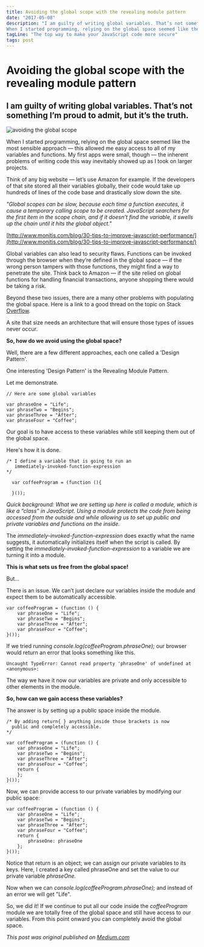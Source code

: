 ```yaml
---
title: Avoiding the global scope with the revealing module pattern
date: "2017-05-08"
description: "I am guilty of writing global variables. That’s not something I’m proud to admit, but it’s the truth.
When I started programming, relying on the global space seemed like the most sensible approach — this allowed me easy access to all of my variables and functions."
tagLine: "The top way to make your JavaScript code more secure"
tags: post
---
```


# Avoiding the global scope with the revealing module pattern

## I am guilty of writing global variables. That’s not something I’m proud to admit, but it’s the truth.

![avoiding the global scope](https://res.cloudinary.com/tumulty-web-services/image/upload/v1637274973/tumulty.me/1_PhHed6b7k3unUVgBgvcemA.png)

When I started programming, relying on the global space seemed like the most sensible approach — this allowed me easy access to all of my variables and functions. My first apps were small, though — the inherent problems of writing code this way inevitably showed up as I took on larger projects.

Think of any big website — let’s use Amazon for example. If the developers of that site stored all their variables globally, their code would take up hundreds of lines of the code base and drastically slow down the site.

*"Global scopes can be slow, because each time a function executes, it cause a temporary calling scope to be created. JavaScript searchers for the first item in the scope chain, and if it doesn’t find the variable, it swells up the chain until it hits the global object."* 

[http://www.monitis.com/blog/30-tips-to-improve-javascript-performance/](http://www.monitis.com/blog/30-tips-to-improve-javascript-performance/)

Global variables can also lead to security flaws. Functions can be invoked through the browser when they’re defined in the global space — if the wrong person tampers with those functions, they might find a way to penetrate the site. Think back to Amazon — if the site relied on global functions for handling financial transactions, anyone shopping there would be taking a risk.

Beyond these two issues, there are a many other problems with populating the global space. Here is a link to a good thread on the topic on Stack [Overflow](https://stackoverflow.com/questions/10525582/why-are-global-variables-considered-bad-practice).

A site that size needs an architecture that will ensure those types of issues never occur.

**So, how do we avoid using the global space?**

Well, there are a few different approaches, each one called a 'Design Pattern'.

One interesting 'Design Pattern' is the Revealing Module Pattern.

Let me demonstrate.

```
// Here are some global variables

var phraseOne = "Life";
var phraseTwo = "Begins";
var phraseThree = "After";
var phraseFour = "Coffee";
```


Our goal is to have access to these variables while still keeping them out of the global space.

Here's how it is done.


```
/* I define a variable that is going to run an
   immediately-invoked-function-expression
*/

  var coffeeProgram = (function (){

  }());
```

*Quick background: What we are setting up here is called a module, which is like a “class” in JavaScript. Using a module protects the code from being accessed from the outside and while allowing us to set up public and private variables and functions on the inside.*

The *immediately-invoked-function-expression* does exactly what the name suggests, it automatically initializes itself when the script is called. By setting the *immediately-invoked-function-expression* to a variable we are turning it into a module.

**This is what sets us free from the global space!**

But…

There is an issue. We can’t just declare our variables inside the module and expect them to be automatically accessible.

```
var coffeeProgram = (function () {
    var phraseOne = "Life";
    var phraseTwo = "Begins";
    var phraseThree = "After";
    var phraseFour = "Coffee";
}());
```

If we tried running *console.log(coffeeProgram.phraseOne);* our browser would return an error that looks something like this.

```
Uncaught TypeError: Cannot read property 'phraseOne' of undefined at
<anonymous>:
```

The way we have it now our variables are private and only accessible to other elements in the module.

**So, how can we gain access these variables?**

The answer is by setting up a public space inside the module.

```
/* By adding return{ } anything inside those brackets is now
  public and completely accessible.
*/

var coffeeProgram = (function () {
    var phraseOne = "Life";
    var phraseTwo = "Begins";
    var phraseThree = "After";
    var phraseFour = "Coffee";
    return {
    };
}());
```

Now, we can provide access to our private variables by modifying our public space:

```
var coffeeProgram = (function () {
    var phraseOne = "Life";
    var phraseTwo = "Begins";
    var phraseThree = "After";
    var phraseFour = "Coffee";
    return {
        phraseOne: phraseOne
    };
}());
```
Notice that return is an object; we can assign our private variables to its keys. Here, I created a key called phraseOne and set the value to our private variable *phraseOne.*

Now when we can *console.log(coffeeProgram.phraseOne);* and instead of an error we will get "Life".

So, we did it! If we continue to put all our code inside the *coffeeProgram* module we are totally free of the global space and still have access to our variables. From this point onward you can completely avoid the global space.

*This post was original published on [Medium.com](https://medium.com/@petertumulty/avoiding-the-global-scope-with-the-revealing-module-pattern-6796ae7af1b9)*